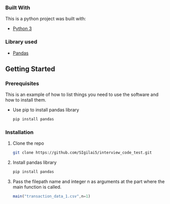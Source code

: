 ### Built With

This is a python project was built with:

* [Python 3](https://www.python.org/)


### Library used

* [Pandas](https://pypi.org/project/pandas/)


<!-- GETTING STARTED -->
## Getting Started



### Prerequisites

This is an example of how to list things you need to use the software and how to install them.
* Use pip to install pandas library
  ```sh
  pip install pandas
  ```

### Installation


1. Clone the repo
   ```sh
   git clone https://github.com/SIgilai5/interview_code_test.git
   ```
2. Install pandas library
   ```sh
   pip install pandas
   ```
3. Pass the filepath name and integer n as arguments at the part where the main function is called.
   ```js
   main("transaction_data_1.csv",n=1)
   ```


